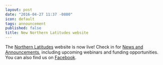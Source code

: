 ```yaml
---
layout: post
date: "2016-04-27 11:37 -0800"
icon: default
tags: announcement
published: false
title: New Northern Latitudes website
---
```

The [Northern Latitudes](http://www.northernlatitudes.org) website is now live! Check in for [News and Announcements](http://www.northernlatitudes.org/#feed-list), including upcoming webinars and funding opportunities. You can also find us on [Facebook](https://www.facebook.com/northlatitudes).
